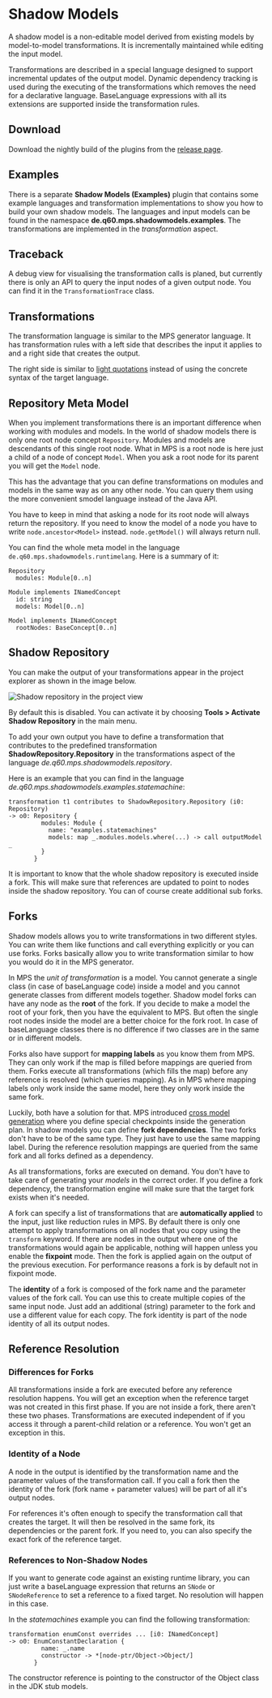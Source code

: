 # Shadow Models
A shadow model is a non-editable model derived from existing models by model-to-model transformations.
It is incrementally maintained while editing the input model.

Transformations are described in a special language designed to support incremental updates of the output model.
Dynamic dependency tracking is used during the executing of the transformations
which removes the need for a declarative language.
BaseLanguage expressions with all its extensions are supported inside the transformation rules.

## Download
Download the nightly build of the plugins from the [release page](https://github.com/JetBrains/MPS-extensions/releases).

## Examples
There is a separate **Shadow Models (Examples)** plugin that contains some example languages and transformation
implementations to show you how to build your own shadow models.
The languages and input models can be found in the namespace **de.q60.mps.shadowmodels.examples**.
The transformations are implemented in the *transformation* aspect.

## Traceback
A debug view for visualising the transformation calls is planed,
but currently there is only an API to query the input nodes of a given output node.
You can find it in the `TransformationTrace` class.

## Transformations

The transformation language is similar to the MPS generator language.
It has transformation rules with a left side that describes the input it applies to and a
right side that creates the output.

The right side is similar to
[light quotations](https://confluence.jetbrains.com/display/MPSD20183/Quotations#Quotations-Lightquotations%28quotationbuilders%29)
instead of using the concrete syntax of the target language.

## Repository Meta Model

When you implement transformations there is an important difference when working with modules and models.
In the world of shadow models there is only one root node concept `Repository`.
Modules and models are descendants of this single root node.
What in MPS is a root node is here just a child of a node of concept `Model`.
When you ask a root node for its parent you will get the `Model` node.

This has the advantage that you can define transformations on modules and models in the same way as on any other node.
You can query them using the more convenient smodel language instead of the Java API.

You have to keep in mind that asking a node for its root node will always return the repository.
If you need to know the model of a node you have to write `node.ancestor<Model>` instead.
`node.getModel()` will always return null.

You can find the whole meta model in the language `de.q60.mps.shadowmodels.runtimelang`.
Here is a summary of it:

```
Repository
  modules: Module[0..n]
  
Module implements INamedConcept
  id: string
  models: Model[0..n]
  
Model implements INamedConcept
  rootNodes: BaseConcept[0..n]
```

## Shadow Repository

You can make the output of your transformations appear in the project explorer as shown in the image below.

![Shadow repository in the project view](shadowmodels/shadow-repository-project-view.png)

By default this is disabled.
You can activate it by choosing **Tools > Activate Shadow Repository** in the main menu.

To add your own output you have to define a transformation that contributes to the predefined transformation
**ShadowRepository.Repository** in the transformations aspect of the language *de.q60.mps.shadowmodels.repository*.

Here is an example that you can find in the language *de.q60.mps.shadowmodels.examples.statemachine*:
```
transformation t1 contributes to ShadowRepository.Repository (i0: Repository)
-> o0: Repository {
         modules: Module {
           name: "examples.statemachines" 
           models: map _.modules.models.where(...) -> call outputModel _  
         } 
       }
```

It is important to know that the whole shadow repository is executed inside a fork.
This will make sure that references are updated to point to nodes inside the shadow repository.
You can of course create additional sub forks.

## Forks

Shadow models allows you to write transformations in two different styles.
You can write them like functions and call everything explicitly or you can use forks.
Forks basically allow you to write transformation similar to how you would do it in the MPS generator.

In MPS the *unit of transformation* is a model.
You cannot generate a single class (in case of baseLanguage code) inside a model
and you cannot generate classes from different models together.
Shadow model forks can have any node as the **root** of the fork.
If you decide to make a model the root of your fork, then you have the equivalent to MPS.
But often the single root nodes inside the model are a better choice for the fork root.
In case of baseLanguage classes there is no difference if two classes
are in the same or in different models.

Forks also have support for **mapping labels** as you know them from MPS.
They can only work if the map is filled before mappings are queried from them.
Forks execute all transformations (which fills the map) before any reference is resolved (which queries mapping).
As in MPS where mapping labels only work inside the same model, here they only work inside the same fork.

Luckily, both have a solution for that.
MPS introduced [cross model generation](https://confluence.jetbrains.com/display/MPSD20183/Generator#Generator-Cross-modelgeneration)
where you define special checkpoints inside the generation plan.
In shadow models you can define **fork dependencies**. The two forks don't have to be of the same type.
They just have to use the same mapping label.
During the reference resolution mappings are queried from the same fork and all forks defined as a dependency.

As all transformations, forks are executed on demand.
You don't have to take care of generating your *models* in the correct order.
If you define a fork dependency, the transformation engine will make sure that the target fork exists when it's needed.

A fork can specify a list of transformations that are **automatically applied** to the input,
just like reduction rules in MPS.
By default there is only one attempt to apply transformations on all nodes that you copy using the `transform` keyword.
If there are nodes in the output where one of the transformations would again be applicable, nothing will happen unless 
you enable the **fixpoint** mode.
Then the fork is applied again on the output of the previous execution.
For performance reasons a fork is by default not in fixpoint mode.

The **identity** of a fork is composed of the fork name and the parameter values of the fork call.
You can use this to create multiple copies of the same input node.
Just add an additional (string) parameter to the fork and use a different value for each copy.
The fork identity is part of the node identity of all its output nodes.

## Reference Resolution

### Differences for Forks

All transformations inside a fork are executed before any reference resolution happens.
You will get an exception when the reference target was not created in this first phase.
If you are not inside a fork, there aren't these two phases.
Transformations are executed independent of if you access it through a parent-child relation or a reference.
You won't get an exception in this.

### Identity of a Node
A node in the output is identified by the transformation name and the parameter values of the transformation call. 
If you call a fork then the identity of the fork (fork name + parameter values) will be part of all it's output nodes.

For references it's often enough to specify the transformation call that creates the target.
It will then be resolved in the same fork, its dependencies or the parent fork.
If you need to, you can also specify the exact fork of the reference target. 

### References to Non-Shadow Nodes
If you want to generate code against an existing runtime library,
you can just write a baseLanguage expression that returns an `SNode` or `SNodeReference`
to set a reference to a fixed target.
No resolution will happen in this case.

In the *statemachines* example you can find the following transformation:
```
transformation enumConst overrides ... [i0: INamedConcept]
-> o0: EnumConstantDeclaration {
         name: _.name
         constructor -> *[node-ptr/Object->Object/]
       }
```
The constructor reference is pointing to the constructor of the Object class in the JDK stub models.